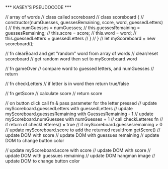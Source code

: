 *** KASEY'S PSEUDOCODE  ***


// array of words
// class called scoreboard
// class scoreboard {
//   constructor(numGuesses, guessesRemaining, score, word, guessedLetters) {
//     this.numGuesses = numGuesses;
//     this.guessesRemaining = guessesRemaining;
//     this.score = score;
//     this.word = word;
//     this.guessedLetters = guessedLetters
//   }
// }
// let myScoreboard  = new scoreboard();

// fn clearBoard and get "random" word from array of words
//   clear/reset scoreboard
//   get random word then set to myScoreboard.word

// fn gameOver
//   compare word to guessed letters, and numGuesses
//   return

// fn checkLetters
//   if letter is in word then return true/false

// fn getScore
//     calculate score
//     return score

// on button click call fn & pass parameter for the letter pressed
//   update myScoreboard.guessedLetters with guessedLetters
//   update myScoreboard.guessesRemaining with GuessesRemaining - 1
//   update myScoreboard.numGuesses with numGuesses + 1
//   call checkLetteres fn
//     if return of checkLetteres() = true
//        if myScoreboard.guessesremaining > 0
//          update myScoreboard.score to add the returned resultfrom getScore()
//          update DOM with score
//          update DOM with guessues remaining
//          update DOM to change button color

//   update myScoreboard.score with score
//   update DOM with score
//   update DOM with guessues remaining
//   update DOM hangman image
//   update DOM to change button color